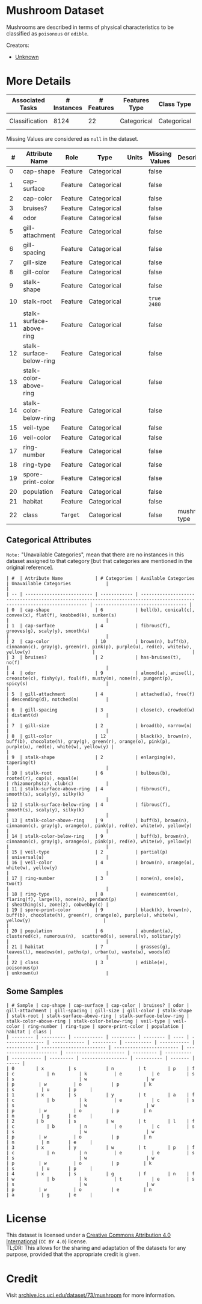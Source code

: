 # Mushroom Dataset
Mushrooms are described in terms of physical characteristics to be classified as `poisonous` or `edible`.

Creators:
  - [Unknown](https://unknown.org)

# More Details
| Associated Tasks | # Instances | # Features | Features Type | Class Type  | Missing Values |
| ---------------- | ----------- | ---------- | ------------- | ----------- | -------------- |
| Classification   | 8124        | 22         | Categorical   | Categorical | true `2480`    |

Missing Values are considered as `null` in the dataset.

| #  | Attribute Name           | Role     | Type        | Units | Missing Values | Description   |
| -- | ------------------------ | -------- | ----------- | ----- | -------------- | ------------- |
|  0 | cap-shape                | Feature  | Categorical |       | false          |               |
|  1 | cap-surface              | Feature  | Categorical |       | false          |               |
|  2 | cap-color                | Feature  | Categorical |       | false          |               |
|  3 | bruises?                 | Feature  | Categorical |       | false          |               |
|  4 | odor                     | Feature  | Categorical |       | false          |               |
|  5 | gill-attachment          | Feature  | Categorical |       | false          |               |
|  6 | gill-spacing             | Feature  | Categorical |       | false          |               |
|  7 | gill-size                | Feature  | Categorical |       | false          |               |
|  8 | gill-color               | Feature  | Categorical |       | false          |               |
|  9 | stalk-shape              | Feature  | Categorical |       | false          |               |
| 10 | stalk-root               | Feature  | Categorical |       | `true 2480`    |               |
| 11 | stalk-surface-above-ring | Feature  | Categorical |       | false          |               |
| 12 | stalk-surface-below-ring | Feature  | Categorical |       | false          |               |
| 13 | stalk-color-above-ring   | Feature  | Categorical |       | false          |               |
| 14 | stalk-color-below-ring   | Feature  | Categorical |       | false          |               |
| 15 | veil-type                | Feature  | Categorical |       | false          |               |
| 16 | veil-color               | Feature  | Categorical |       | false          |               |
| 17 | ring-number              | Feature  | Categorical |       | false          |               |
| 18 | ring-type                | Feature  | Categorical |       | false          |               |
| 19 | spore-print-color        | Feature  | Categorical |       | false          |               |
| 20 | population               | Feature  | Categorical |       | false          |               |
| 21 | habitat                  | Feature  | Categorical |       | false          |               |
| 22 | class                    | `Target` | Categorical |       | false          | mushroom type |

## Categorical Attributes
`Note:` "Unavailable Categories", mean that there are no instances in this dataset assigned to that category [but that categories are mentioned in the original reference].
```
| #  | Attribute Name            | # Categories | Available Categories                                                                                                     | Unavailable Categories             |                                                                                                         |
| -- | ------------------------- | ------------ | ------------------------------------------------------------------------------------------------------------------------ | ---------------------------------- |
| 0  | cap-shape                 | 6            | bell(b), conical(c), convex(x), flat(f), knobbed(k), sunken(s)                                                           |                                    |
| 1  | cap-surface               | 4            | fibrous(f), grooves(g), scaly(y), smooth(s)                                                                              |                                    |
| 2  | cap-color                 | 10           | brown(n), buff(b), cinnamon(c), gray(g), green(r), pink(p), purple(u), red(e), white(w), yellow(y)                       |                                    |
| 3  | bruises?                  | 2            | has-bruises(t), no(f)                                                                                                    |                                    |
| 4  | odor                      | 9            | almond(a), anise(l), creosote(c), fishy(y), foul(f), musty(m), none(n), pungent(p), spicy(s)                             |                                    |
| 5  | gill-attachment           | 4            | attached(a), free(f)                                                                                                     | descending(d), notched(n)          |                                                                    |
| 6  | gill-spacing              | 3            | close(c), crowded(w)                                                                                                     | distant(d)                         |                                                                    |
| 7  | gill-size                 | 2            | broad(b), narrow(n)                                                                                                      |                                    |
| 8  | gill-color                | 12           | black(k), brown(n), buff(b), chocolate(h), gray(g), green(r), orange(o), pink(p), purple(u), red(e), white(w), yellow(y) |                                    |
| 9  | stalk-shape               | 2            | enlarging(e), tapering(t)                                                                                                |                                    |
| 10 | stalk-root                | 6            | bulbous(b), rooted(r), cup(u), equal(e)                                                                                  | rhizomorphs(z), club(c)            | 
| 11 | stalk-surface-above-ring  | 4            | fibrous(f), smooth(s), scaly(y), silky(k)                                                                                |                                    |
| 12 | stalk-surface-below-ring  | 4            | fibrous(f), smooth(s), scaly(y), silky(k)                                                                                |                                    |
| 13 | stalk-color-above-ring    | 9            | buff(b), brown(n), cinnamon(c), gray(g), orange(o), pink(p), red(e), white(w), yellow(y)                                 |                                    |
| 14 | stalk-color-below-ring    | 9            | buff(b), brown(n), cinnamon(c), gray(g), orange(o), pink(p), red(e), white(w), yellow(y)                                 |                                    |
| 15 | veil-type                 | 2            | partial(p)                                                                                                               | universal(u)                       |
| 16 | veil-color                | 4            | brown(n), orange(o), white(w), yellow(y)                                                                                 |                                    |
| 17 | ring-number               | 3            | none(n), one(o), two(t)                                                                                                  |                                    |
| 18 | ring-type                 | 8            | evanescent(e), flaring(f), large(l), none(n), pendant(p)                                                                 | sheathing(s), zone(z), cobwebby(c) |
| 19 | spore-print-color         | 9            | black(k), brown(n), buff(b), chocolate(h), green(r), orange(o), purple(u), white(w), yellow(y)                           |                                    |
| 20 | population                | 6            | abundant(a), clustered(c), numerous(n),  scattered(s), several(v), solitary(y)                                           |                                    |
| 21 | habitat                   | 7            | grasses(g), leaves(l), meadows(m), paths(p), urban(u), waste(w), woods(d)                                                |                                    |
| 22 | class                     | 3            | edible(e), poisonous(p)                                                                                                  | unknown(u)                         |
```

## Some Samples
```
| # Sample | cap-shape | cap-surface | cap-color | bruises? | odor | gill-attachment | gill-spacing | gill-size | gill-color | stalk-shape | stalk-root | stalk-surface-above-ring | stalk-surface-below-ring | stalk-color-above-ring | stalk-color-below-ring | veil-type | veil-color | ring-number | ring-type | spore-print-color | population | habitat | class |
| -------- | --------- | ----------- | --------- | -------- | ---- | --------------- | ------------ | --------- | ---------- | ----------- | ---------- | ------------------------ | ------------------------ | ---------------------- | ---------------------- | --------- | ---------- | ----------- | --------- | ----------------- | ---------- | ------- | ----- |
| 0        | x         | s           | n         | t        | p    | f               | c            | n         | k          | e           | e          | s                        | s                        | w                      | w                      | p         | w          | o           | p         | k                 | s          | u       | p     |
| 1        | x         | s           | y         | t        | a    | f               | c            | b         | k          | e           | c          | s                        | s                        | w                      | w                      | p         | w          | o           | p         | n                 | n          | g       | e     |
| 2        | b         | s           | w         | t        | l    | f               | c            | b         | n          | e           | c          | s                        | s                        | w                      | w                      | p         | w          | o           | p         | n                 | n          | m       | e     |
| 3        | x         | y           | w         | t        | p    | f               | c            | n         | n          | e           | e          | s                        | s                        | w                      | w                      | p         | w          | o           | p         | k                 | s          | u       | p     |
| 4        | x         | s           | g         | f        | n    | f               | w            | b         | k          | t           | e          | s                        | s                        | w                      | w                      | p         | w          | o           | e         | n                 | a          | g       | e     |
```

# License
This dataset is licensed under a [Creative Commons Attribution 4.0 International](https://creativecommons.org/licenses/by/4.0/legalcode) (`CC BY 4.0`) license.  
TL;DR: This allows for the sharing and adaptation of the datasets for any purpose, provided that the appropriate credit is given.

# Credit
Visit [archive.ics.uci.edu/dataset/73/mushroom](https://archive.ics.uci.edu/dataset/73/mushroom) for more information.